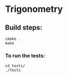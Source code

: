 # Trigonometry
## Build steps:
  ```
  cmake .
  make
  ```
### To run the tests:
  ```
  cd tests/
  ./Tests
  ```
